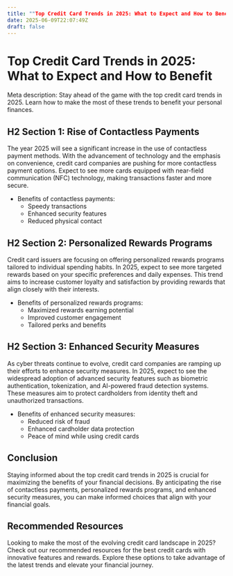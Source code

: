 ```yaml
---
title: ""Top Credit Card Trends in 2025: What to Expect and How to Benefit""
date: 2025-06-09T22:07:49Z
draft: false
---
```


# Top Credit Card Trends in 2025: What to Expect and How to Benefit

Meta description: Stay ahead of the game with the top credit card trends in 2025. Learn how to make the most of these trends to benefit your personal finances.

## H2 Section 1: Rise of Contactless Payments

The year 2025 will see a significant increase in the use of contactless payment methods. With the advancement of technology and the emphasis on convenience, credit card companies are pushing for more contactless payment options. Expect to see more cards equipped with near-field communication (NFC) technology, making transactions faster and more secure.

- Benefits of contactless payments:
  - Speedy transactions
  - Enhanced security features
  - Reduced physical contact

## H2 Section 2: Personalized Rewards Programs

Credit card issuers are focusing on offering personalized rewards programs tailored to individual spending habits. In 2025, expect to see more targeted rewards based on your specific preferences and daily expenses. This trend aims to increase customer loyalty and satisfaction by providing rewards that align closely with their interests.

- Benefits of personalized rewards programs:
  - Maximized rewards earning potential
  - Improved customer engagement
  - Tailored perks and benefits

## H2 Section 3: Enhanced Security Measures

As cyber threats continue to evolve, credit card companies are ramping up their efforts to enhance security measures. In 2025, expect to see the widespread adoption of advanced security features such as biometric authentication, tokenization, and AI-powered fraud detection systems. These measures aim to protect cardholders from identity theft and unauthorized transactions.

- Benefits of enhanced security measures:
  - Reduced risk of fraud
  - Enhanced cardholder data protection
  - Peace of mind while using credit cards

## Conclusion

Staying informed about the top credit card trends in 2025 is crucial for maximizing the benefits of your financial decisions. By anticipating the rise of contactless payments, personalized rewards programs, and enhanced security measures, you can make informed choices that align with your financial goals.

## Recommended Resources

Looking to make the most of the evolving credit card landscape in 2025? Check out our recommended resources for the best credit cards with innovative features and rewards. Explore these options to take advantage of the latest trends and elevate your financial journey.